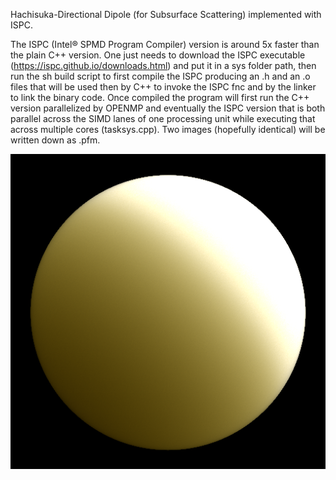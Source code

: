 Hachisuka-Directional Dipole (for Subsurface Scattering) implemented with ISPC.

The ISPC (Intel® SPMD Program Compiler) version is around 5x faster than the plain C++ version.
One just needs to download the ISPC executable (https://ispc.github.io/downloads.html) and put it in a sys folder path, then run the sh build script to first compile the ISPC producing an .h and an .o files that will be used then by C++ to invoke the ISPC fnc and by the linker to link the binary code.
Once compiled the program will first run the C++ version parallelized by OPENMP and eventually the ISPC version that is both parallel across the SIMD lanes of one processing unit while executing that across multiple cores (tasksys.cpp).
Two images (hopefully identical) will be written down as .pfm.

![cover](https://raw.githubusercontent.com/RomboDev/Miscellaneous/master/ISPC%20Directional%20Dipole/image_dirpole.png)
